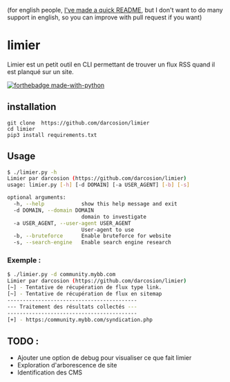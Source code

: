 (for english people, [I've made a quick README](/README.en.md), but I don't want to do many support in english, so you can improve with pull request if you want)

# limier
Limier est un petit outil en CLI permettant de trouver un flux RSS quand il est planqué sur un site.

[![forthebadge made-with-python](http://ForTheBadge.com/images/badges/made-with-python.svg)](https://www.python.org/)

## installation

```
git clone  https://github.com/darcosion/limier
cd limier 
pip3 install requirements.txt
```

## Usage

```bash
$ ./limier.py -h
Limier par darcosion (https://github.com/darcosion/limier)
usage: limier.py [-h] [-d DOMAIN] [-a USER_AGENT] [-b] [-s]

optional arguments:
  -h, --help            show this help message and exit
  -d DOMAIN, --domain DOMAIN
                        domain to investigate
  -a USER_AGENT, --user-agent USER_AGENT
                        User-agent to use
  -b, --bruteforce      Enable bruteforce for website
  -s, --search-engine   Enable search engine research

```

### Exemple : 
```bash
$ ./limier.py -d community.mybb.com
Limier par darcosion (https://github.com/darcosion/limier)
[~] - Tentative de récupération de flux type link.
[~] - Tentative de récupération de flux en sitemap
------------------------------------------
--- Traitement des résultats collectés ---
------------------------------------------
[+] - https:/community.mybb.com/syndication.php

```

## TODO : 
 - Ajouter une option de debug pour visualiser ce que fait limier
 - Exploration d'arborescence de site
 - Identification des CMS
